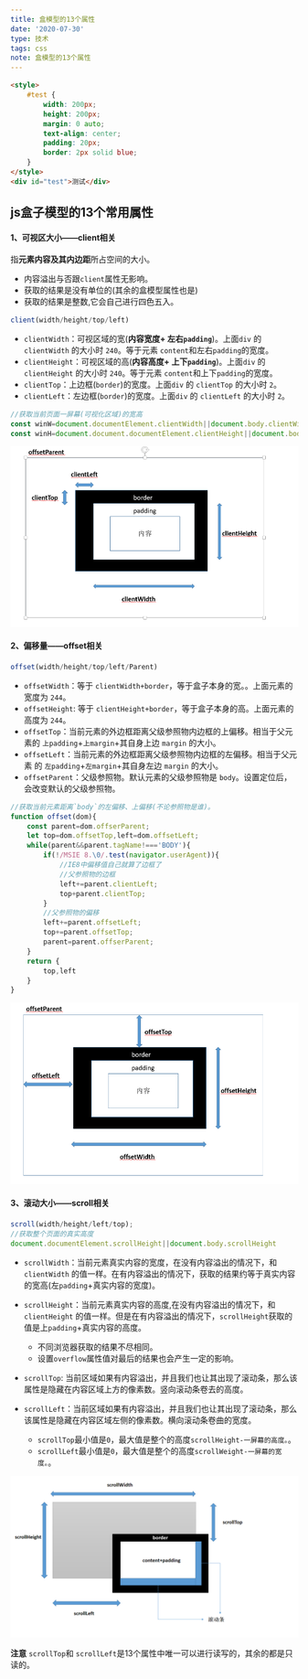 ```yaml
---
title: 盒模型的13个属性
date: '2020-07-30'
type: 技术
tags: css
note: 盒模型的13个属性
---
```

```html
<style>
    #test {
        width: 200px;
        height: 200px;
        margin: 0 auto;
        text-align: center;
        padding: 20px;
        border: 2px solid blue;
    }
</style>
<div id="test">测试</div>
```
## js盒子模型的13个常用属性
#### 1、可视区大小——client相关
指**元素内容及其内边距**所占空间的大小。
+ 内容溢出与否跟`client`属性无影响。
+ 获取的结果是没有单位的(其余的盒模型属性也是)
+ 获取的结果是整数,它会自己进行四色五入。
```js
client(width/height/top/left)
```
+ `clientWidth`：可视区域的宽(**内容宽度+ 左右`padding`**)。上面`div` 的 `clientWidth` 的大小时 `240`。等于元素 `content`和左右`padding`的宽度。
+ `clientHeight`：可视区域的高(**内容高度+ 上下`padding`**)。上面`div` 的 `clientHeight` 的大小时 `240`。等于元素 `content`和上下`padding`的宽度。
+ `clientTop`：上边框(`border`)的宽度。上面`div` 的 `clientTop` 的大小时 `2`。
+ `clientLeft`：左边框(`border`)的宽度。上面`div` 的 `clientLeft` 的大小时 `2`。
```js
//获取当前页面一屏幕(可视化区域)的宽高
const winW=document.documentElement.clientWidth||document.body.clientWidth;
const winH=document.document.documentElement.clientHeight||document.body.clientHeight;
```
<img src="../../images/client-盒子.png" alt="暂无图片">

#### 2、偏移量——offset相关
```js
offset(width/height/top/left/Parent)
```
+ `offsetWidth`：等于 `clientWidth+border`，等于盒子本身的宽。。上面元素的宽度为 `244`。
+ `offsetHeight`: 等于 `clientHeight+border`，等于盒子本身的高。上面元素的高度为 `244`。
+ `offsetTop`：当前元素的外边框距离父级参照物内边框的上偏移。相当于父元素的 `上padding`+`上margin`+其自身上边 `margin` 的大小。
+ `offsetLeft`：当前元素的外边框距离父级参照物内边框的左偏移。相当于父元素 的 `左padding`+`左margin`+其自身左边 `margin` 的大小。
+ `offsetParent`：父级参照物。默认元素的父级参照物是 `body`。设置定位后，会改变默认的父级参照物。
```js
//获取当前元素距离`body`的左偏移、上偏移(不论参照物是谁)。
function offset(dom){
    const parent=dom.offserParent;
    let top=dom.offsetTop,left=dom.offsetLeft;
    while(parent&&parent.tagName!==='BODY'){
        if(!/MSIE 8.\0/.test(navigator.userAgent)){
            //IE8中偏移值自己就算了边框了
            //父参照物的边框
            left+=parent.clientLeft;
            top+parent.clientTop;
        }
        //父参照物的偏移
        left+=parent.offsetLeft;
        top+=parent.offsetTop;
        parent=parent.offserParent;
    }
    return {
        top,left
    }
}
```
<img src="../../images/offset-盒子.png" alt="暂无数据">

#### 3、滚动大小——scroll相关
```js
scroll(width/height/left/top);
//获取整个页面的真实高度
document.documentElement.scrollHeight||document.body.scrollHeight
```
+ `scrollWidth`：当前元素真实内容的宽度，在没有内容溢出的情况下，和`clientWidth` 的值一样。在有内容溢出的情况下，获取的结果约等于真实内容的宽高(左`padding`+真实内容的宽度)。
+ `scrollHeight`：当前元素真实内容的高度,在没有内容溢出的情况下，和`clientHeight` 的值一样。但是在有内容溢出的情况下，`scrollHeight`获取的值是上`padding`+真实内容的高度。
    + 不同浏览器获取的结果不尽相同。
    + 设置`overflow`属性值对最后的结果也会产生一定的影响。

+ `scrollTop`: 当前区域如果有内容溢出，并且我们也让其出现了滚动条，那么该属性是隐藏在内容区域上方的像素数。竖向滚动条卷去的高度。
+ `scrollLeft`：当前区域如果有内容溢出，并且我们也让其出现了滚动条，那么该属性是隐藏在内容区域左侧的像素数。横向滚动条卷曲的宽度。
    + `scrollTop`最小值是`0`，最大值是整个的高度`scrollHeight-一屏幕的高度。`。
    + `scrollLeft`最小值是`0`，最大值是整个的高度`scrollWeight-一屏幕的宽度。`。
<img src="../../images/scroll-盒子.png" alt="暂无数据">

**注意** `scrollTop`和 `scrollLeft`是13个属性中唯一可以进行读写的，其余的都是只读的。
